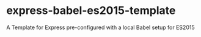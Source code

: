# express-babel-es2015-template
A Template for Express pre-configured with a local Babel setup for ES2015
